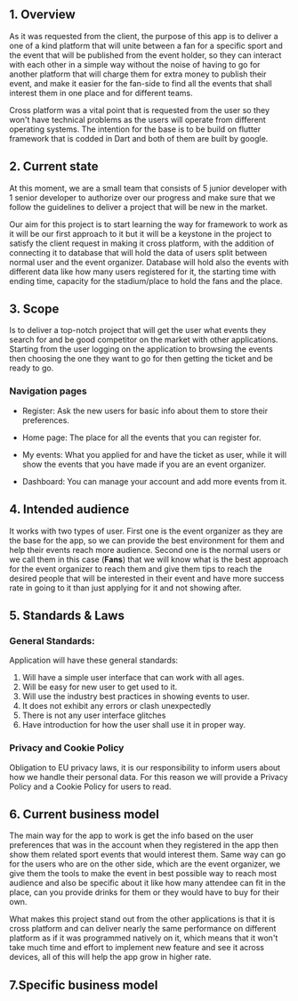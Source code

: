 ## 1. Overview

As it was requested from the client, the purpose of this app is to deliver a one of a kind platform that will unite between a fan for a specific sport and the event that will be published from the event holder, so they can interact with each other in a simple way without the noise of having to go for another platform that will charge them for extra money to publish their event, and make it easier for the fan-side to find all the events that shall interest them in one place and for different teams.

Cross platform was a vital point that is requested from the user so they won't have technical problems as the users will operate from different operating systems. The intention for the base is to be build on flutter framework that is codded in Dart and both of them are built by google.

## 2. Current state

At this moment, we are a small team that consists of 5 junior developer with 1 senior developer to authorize over our progress and make sure that we follow the guidelines to deliver a project that will be new in the market.

Our aim for this project is to start learning the way for framework to work as it will be our first approach to it but it will be a keystone in the project to satisfy the client request in making it cross platform, with the addition of connecting it to database that will hold the data of users split between normal user and the event organizer. Database will hold also the events with different data like how many users registered for it, the starting time with ending time, capacity for the stadium/place to hold the fans and the place.

## 3. Scope

Is to deliver a top-notch project that will get the user what events they search for and be good competitor on the market with other applications. Starting from the user logging on the application to browsing the events then choosing the one they want to go for then getting the ticket and be ready to go.

### Navigation pages

- Register: Ask the new users for basic info about them to store their preferences.

- Home page: The place for all the events that you can register for.

- My events: What you applied for and have the ticket as user, while it will show the events that you have made if you are an event organizer.

- Dashboard: You can manage your account and add more events from it.

## 4. Intended audience

It works with two types of user. First one is the event organizer as they are the base for the app, so we can provide the best environment for them and help their events reach more audience. Second one is the normal users or we call them in this case (**Fans**) that we will know what is the best approach for the event organizer to reach them and give them tips to reach the desired people that will be interested in their event and have more success rate in going to it than just applying for it and not showing after.

## 5. Standards & Laws

### General Standards:

Application will have these general standards:

1. Will have a simple user interface that can work with all ages.
2. Will be easy for new user to get used to it.
3. Will use the industry best practices in showing events to user.
4. It does not exhibit any errors or clash unexpectedly
5. There is not any user interface glitches
6. Have introduction for how the user shall use it in proper way.

### Privacy and Cookie Policy

Obligation to EU privacy laws, it is our responsibility to inform users about how we handle their personal data. For this reason we will provide a Privacy Policy and a Cookie Policy for users to read.

## 6. Current business model

The main way for the app to work is get the info based on the user preferences that was in the account when they registered in the app then show them related sport events that would interest them. Same way can go for the users who are on the other side, which are the event organizer, we give them the tools to make the event in best possible way to reach most audience and also be specific about it like how many attendee can fit in the place, can you provide drinks for them or they would have to buy for their own.

What makes this project stand out from the other applications is that it is cross platform and can deliver nearly the same performance on different platform as if it was programmed natively on it, which means that it won't take much time and effort to implement new feature and see it across devices, all of this will help the app grow in higher rate.

## 7.Specific business model

